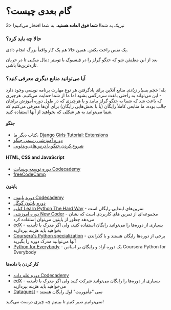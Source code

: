 # گام بعدی چیست؟

تبریک به شما! **شما فوق العاده هستید**. به شما افتخار می‌کنیم! <3

### حالا چه باید کرد؟

یک نفس راحت بکش. همین حالا هم یک کار واقعاٌ بزرگ انجام دادی.

بعد از این مطمئن شو که جنگو گرلز را در [فیسبوک](http://facebook.com/djangogirls) یا [توییتر](https://twitter.com/djangogirls) دنبال میکنی تا در جریان تازه‌ترین‌ها باشی.

### آیا می‌توانید منابع دیگری معرفی کنید؟

بله! حجم *بسیار زیادی* منابع آنلاین برای یادگرفتن هر نوع مهارت برنامه نویسی وجود دارد - این می‌تواند به راحتی باعث سردرگمی بشود اما ما از شما حمایت می‌کنیم. هرچیزی که باعث شد که شما به جنگو گرلز بیایید و یا هرچیزی که در طول دوره آموزش برایتان جالب بوده، ما منابعی کاملاً رایگان (یا با بخش‌هایی رایگان) برای آن‌ها معرفی می‌کنیم که شما می‌توانید به هر شکلی که بخواهید از آنها استفاده کنید.

#### جنگو

- کتاب دیگر ما، [Django Girls Tutorial: Extensions](https://tutorial-extensions.djangogirls.org/)
- [دوره آموزشی رسمی جنگو](https://docs.djangoproject.com/en/2.2/intro/tutorial01/)
- [شروع کردن جنگو با درس‌های ویدئویی](http://www.gettingstartedwithdjango.com/)

#### HTML, CSS and JavaScript

- [دوره توسعه وبسایت Codecademy](https://www.codecademy.com/learn/paths/web-development)
- [freeCodeCamp](https://www.freecodecamp.org/)

#### پایتون

- [دوره پایتون Codecademy](https://www.codecademy.com/learn/learn-python)
- [دوره پایتون گوگل](https://developers.google.com/edu/python/)
- [کتاب Learn Python The Hard Way](http://learnpythonthehardway.org/book/) - تمرین‌های ابتدایی رایگان است
- [دوره آموزشی New Coder](http://newcoder.io/tutorials/) - مجموعه‌ای از تمرین ‌های کاربردی است که نشان می‌دهد چطور از پایتون می‌توان استفاده کرد
- [edX](https://www.edx.org/course?search_query=python) - بسیاری از دوره‌ها را می‌توانید رایگان استفاده کنید، ولی اگر مدرک یا تأییدیه بخواهید باید هزینه بپردازید
- [Coursera's Python specialization](https://www.coursera.org/specializations/python) - برخی از دوره‌ها رایگان هستند و با گذراندن آنها می‌توانید مدرک دوره را بگیرید
- [Python for Everybody](https://www.py4e.com/) - یک دوره آزاد و رایگان بر اساس Coursera Python for Everybody

#### کار کردن با داده‌ها

- [دوره علم داده Codecademy](https://www.codecademy.com/learn/paths/data-science)
- [edX](https://www.edx.org/course/?search_query=python&subject=Data%20Analysis%20%26%20Statistics) - بسیاری از دوره‌ها را رایگان می‌توانید شرکت کنید ولی اگر مدرک یا تأییدیه می‌خواهید باید هزینه بپردازید
- [Dataquest](https://www.dataquest.io/) - سی "مأموریت" اول رایگان هستند

نمی‌توانیم صبر کنیم تا ببینیم چه چیزی درست می‌کنید!